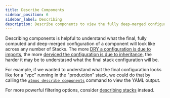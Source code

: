 ```yaml
---
title: Describe Components
sidebar_position: 6
sidebar_label: Describing
description: Describe components to view the fully deep-merged configuration
---
```


Describing components is helpful to understand what the final, fully computed and deep-merged configuration of a component will look like across any number of Stacks. The more [DRY a configuration is due to imports](/core-concepts/stack/imports), the more [derviced the configuration is due to inheritance](/core-concepts/component-inheritance), the harder it may be to understasnd what the final stack configuration will be. 


For example, if we wanted to understand what the final configuration looks like for a "vpc" running in the "production" stack, we could do that by calling the [`atmos describe components`](/cli/commands/describe/components) command to view the YAML output.

For more powerful filtering options, consider [describing stacks](/core-concepts/stacks/describe-stacks) instead.
